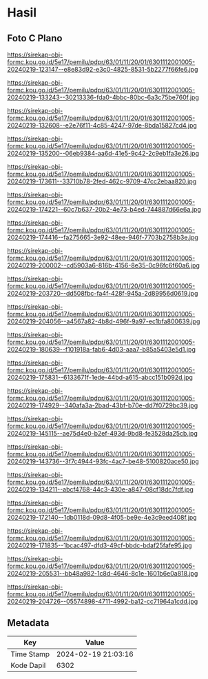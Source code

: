 # Hasil

## Foto C Plano

https://sirekap-obj-formc.kpu.go.id/5e17/pemilu/pdpr/63/01/11/20/01/6301112001005-20240219-123147--e8e83d92-e3c0-4825-8531-5b2277f66fe6.jpg

https://sirekap-obj-formc.kpu.go.id/5e17/pemilu/pdpr/63/01/11/20/01/6301112001005-20240219-133243--30213336-fda0-4bbc-80bc-6a3c75be760f.jpg

https://sirekap-obj-formc.kpu.go.id/5e17/pemilu/pdpr/63/01/11/20/01/6301112001005-20240219-132608--e2e76f11-4c85-4247-97de-8bda15827cd4.jpg

https://sirekap-obj-formc.kpu.go.id/5e17/pemilu/pdpr/63/01/11/20/01/6301112001005-20240219-135200--06eb9384-aa6d-41e5-9c42-2c9eb1fa3e26.jpg

https://sirekap-obj-formc.kpu.go.id/5e17/pemilu/pdpr/63/01/11/20/01/6301112001005-20240219-173611--33710b78-2fed-462c-9709-47cc2ebaa820.jpg

https://sirekap-obj-formc.kpu.go.id/5e17/pemilu/pdpr/63/01/11/20/01/6301112001005-20240219-174221--60c7b637-20b2-4e73-b4ed-744887d66e6a.jpg

https://sirekap-obj-formc.kpu.go.id/5e17/pemilu/pdpr/63/01/11/20/01/6301112001005-20240219-174416--fa275665-3e92-48ee-946f-7703b2758b3e.jpg

https://sirekap-obj-formc.kpu.go.id/5e17/pemilu/pdpr/63/01/11/20/01/6301112001005-20240219-200002--cd5903a6-816b-4156-8e35-0c96fc6f60a6.jpg

https://sirekap-obj-formc.kpu.go.id/5e17/pemilu/pdpr/63/01/11/20/01/6301112001005-20240219-203720--dd508fbc-fa4f-428f-945a-2d89956d0619.jpg

https://sirekap-obj-formc.kpu.go.id/5e17/pemilu/pdpr/63/01/11/20/01/6301112001005-20240219-204056--a4567a82-4b8d-496f-9a97-ec1bfa800639.jpg

https://sirekap-obj-formc.kpu.go.id/5e17/pemilu/pdpr/63/01/11/20/01/6301112001005-20240219-180639--f101918a-fab6-4d03-aaa7-b85a5403e5d1.jpg

https://sirekap-obj-formc.kpu.go.id/5e17/pemilu/pdpr/63/01/11/20/01/6301112001005-20240219-175831--6133671f-1ede-44bd-a615-abcc151b092d.jpg

https://sirekap-obj-formc.kpu.go.id/5e17/pemilu/pdpr/63/01/11/20/01/6301112001005-20240219-174929--340afa3a-2bad-43bf-b70e-dd7f0729bc39.jpg

https://sirekap-obj-formc.kpu.go.id/5e17/pemilu/pdpr/63/01/11/20/01/6301112001005-20240219-145115--ae75d4e0-b2ef-493d-9bd8-fe3528da25cb.jpg

https://sirekap-obj-formc.kpu.go.id/5e17/pemilu/pdpr/63/01/11/20/01/6301112001005-20240219-143736--3f7c4944-93fc-4ac7-be48-5100820ace50.jpg

https://sirekap-obj-formc.kpu.go.id/5e17/pemilu/pdpr/63/01/11/20/01/6301112001005-20240219-134211--abcf4768-44c3-430e-a847-08cf18dc7fdf.jpg

https://sirekap-obj-formc.kpu.go.id/5e17/pemilu/pdpr/63/01/11/20/01/6301112001005-20240219-172140--1db0118d-09d8-4f05-be9e-4e3c9eed408f.jpg

https://sirekap-obj-formc.kpu.go.id/5e17/pemilu/pdpr/63/01/11/20/01/6301112001005-20240219-171835--1bcac497-dfd3-49cf-bbdc-bdaf25fafe95.jpg

https://sirekap-obj-formc.kpu.go.id/5e17/pemilu/pdpr/63/01/11/20/01/6301112001005-20240219-205531--bb48a982-1c8d-4646-8c1e-1601b6e0a818.jpg

https://sirekap-obj-formc.kpu.go.id/5e17/pemilu/pdpr/63/01/11/20/01/6301112001005-20240219-204726--05574898-4711-4992-ba12-cc71964a1cdd.jpg


## Metadata

| Key        | Value               |
| ---------- | ------------------- |
| Time Stamp | 2024-02-19 21:03:16 |
| Kode Dapil | 6302                |




